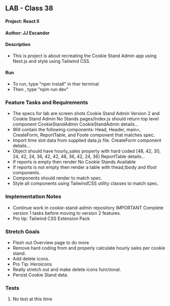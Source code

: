 ## LAB - Class 38

#### Project: React II
#### Author: JJ Escandor

#### Description
 - This is project is about recreating the Cookie Stand Admin app using Next.js and style using Tailwind CSS.

#### Run
- To run, type "npm install" in ther terminal
- Then , type "npm run dev"

### Feature Tasks and Requirements
- The specs for lab are screen shots Cookie Stand Admin Version 2 and Cookie Stand Admin No Stands pages/Index.js should return top level component CookieStandAdmin
CookieStandAdmin details…
- Will contain the following components:
Head, Header, main>, CreateForm, ReportTable, and Foote component that matches spec.
- Import time slot data from supplied data.js file.
CreateForm component details…
- Object should have hourly_sales property with hard coded [48, 42, 30, 24, 42, 24, 36, 42, 42, 48, 36, 42, 24, 36]
ReportTable details…
- If reports is empty then render No Cookie Stands Available
- If reports is not empty then render a table with thead,tbody and tfoot components.
- Components should render to match spec.
- Style all components using TailwindCSS utility classes to match spec.

### Implementation Notes
- Continue work in cookie-stand-admin repository
IMPORTANT Complete version 1 tasks before moving to version 2 features.
- Pro tip: Tailwind CSS Extension Pack

### Stretch Goals
- Flesh out Overview page to do more
- Remove hard coding from <CreateForm> and properly calculate hourly sales per cookie stand.
- Add delete icons.
- Pro Tip: Heroicons
- Really stretch out and make delete icons functional.
- Persist Cookie Stand data.

### Tests
1. No test at this time
